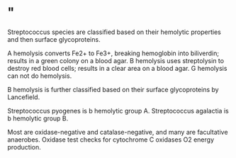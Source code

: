 # "

Streptococcus species are classified based on their hemolytic properties and then surface glycoproteins.

A hemolysis converts Fe2+ to Fe3+, breaking hemoglobin into biliverdin; results in a green colony on a blood agar.
B hemolysis uses streptolysin to destroy red blood cells; results in a clear area on a blood agar.
G hemolysis can not do hemolysis.

B hemolysis is further classified based on their surface glycoproteins by Lancefield.

Streptococcus pyogenes is b hemolytic group A.
Streptococcus agalactia is b hemolytic group B.

Most are oxidase-negative and catalase-negative, and many are facultative anaerobes.
Oxidase test checks for cytochrome C oxidases O2 energy production.
